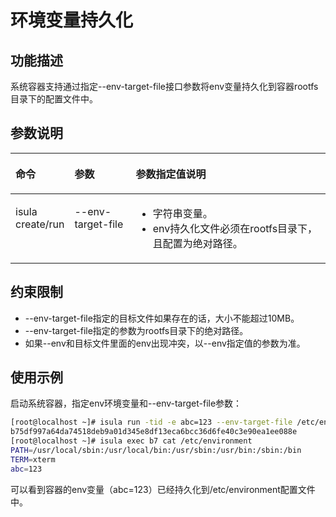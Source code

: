 # 环境变量持久化

## 功能描述

系统容器支持通过指定--env-target-file接口参数将env变量持久化到容器rootfs目录下的配置文件中。

## 参数说明

<a name="zh-cn_topic_0182200839_table1869210387418"></a>
<table><thead align="left"><tr id="zh-cn_topic_0182200839_row1569373816419"><th class="cellrowborder" valign="top" width="16.28%" id="mcps1.1.4.1.1"><p id="zh-cn_topic_0182200839_p106936387415"><a name="zh-cn_topic_0182200839_p106936387415"></a><a name="zh-cn_topic_0182200839_p106936387415"></a>命令</p>
</th>
<th class="cellrowborder" valign="top" width="19.73%" id="mcps1.1.4.1.2"><p id="zh-cn_topic_0182200839_p15693173814112"><a name="zh-cn_topic_0182200839_p15693173814112"></a><a name="zh-cn_topic_0182200839_p15693173814112"></a>参数</p>
</th>
<th class="cellrowborder" valign="top" width="63.99%" id="mcps1.1.4.1.3"><p id="zh-cn_topic_0182200839_p14522811181"><a name="zh-cn_topic_0182200839_p14522811181"></a><a name="zh-cn_topic_0182200839_p14522811181"></a>参数指定值说明</p>
</th>
</tr>
</thead>
<tbody><tr id="zh-cn_topic_0182200839_row12693163810415"><td class="cellrowborder" valign="top" width="16.28%" headers="mcps1.1.4.1.1 "><p id="zh-cn_topic_0182200839_p66931838134110"><a name="zh-cn_topic_0182200839_p66931838134110"></a><a name="zh-cn_topic_0182200839_p66931838134110"></a>isula create/run</p>
</td>
<td class="cellrowborder" valign="top" width="19.73%" headers="mcps1.1.4.1.2 "><p id="zh-cn_topic_0182200839_p08101647154218"><a name="zh-cn_topic_0182200839_p08101647154218"></a><a name="zh-cn_topic_0182200839_p08101647154218"></a>--env-target-file</p>
</td>
<td class="cellrowborder" valign="top" width="63.99%" headers="mcps1.1.4.1.3 "><a name="zh-cn_topic_0182200839_ul19381113501815"></a><a name="zh-cn_topic_0182200839_ul19381113501815"></a><ul id="zh-cn_topic_0182200839_ul19381113501815"><li>字符串变量。</li><li>env持久化文件必须在rootfs目录下，且配置为绝对路径。</li></ul>
</td>
</tr>
</tbody>
</table>

## 约束限制

- --env-target-file指定的目标文件如果存在的话，大小不能超过10MB。
- --env-target-file指定的参数为rootfs目录下的绝对路径。
- 如果--env和目标文件里面的env出现冲突，以--env指定值的参数为准。

## 使用示例

启动系统容器，指定env环境变量和--env-target-file参数：

```sh
[root@localhost ~]# isula run -tid -e abc=123 --env-target-file /etc/environment --system-container --external-rootfs /root/myrootfs none init
b75df997a64da74518deb9a01d345e8df13eca6bcc36d6fe40c3e90ea1ee088e
[root@localhost ~]# isula exec b7 cat /etc/environment
PATH=/usr/local/sbin:/usr/local/bin:/usr/sbin:/usr/bin:/sbin:/bin
TERM=xterm
abc=123
```

可以看到容器的env变量（abc=123）已经持久化到/etc/environment配置文件中。
